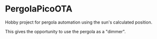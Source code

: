 # PergolaPicoOTA

Hobby project for pergola automation using the sun's calculated position.

This gives the opportunity to use the pergola as a "dimmer".
